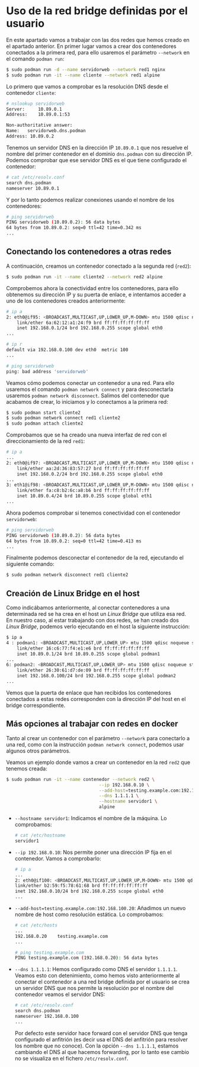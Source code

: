 # Uso de la red bridge definidas por el usuario

En este apartado vamos a trabajar con las dos redes que hemos creado en el apartado anterior.
En primer lugar vamos a crear dos contenedores conectados a la primera red, para ello usaremos el parámetro `--network` en el comando `podman run`:

```bash
$ sudo podman run -d --name servidorweb --network red1 nginx
$ sudo podman run -it --name cliente --network red1 alpine
```

Lo primero que vamos a comprobar es la resolución DNS desde el contenedor `cliente`:

```bash
# nslookup servidorweb
Server:		10.89.0.1
Address:	10.89.0.1:53

Non-authoritative answer:
Name:	servidorweb.dns.podman
Address: 10.89.0.2
```

Tenemos un servidor DNS en la dirección IP `10.89.0.1` que nos resuelve el nombre del primer contenedor en el dominio `dns.podman` con su dirección IP. Podemos comprobar que ese servidor DNS es el que tiene configurado el contenedor:

```bash
# cat /etc/resolv.conf 
search dns.podman
nameserver 10.89.0.1
```

Y por lo tanto podemos realizar conexiones usando el nombre de los contenedores:

```bash
# ping servidorweb
PING servidorweb (10.89.0.2): 56 data bytes
64 bytes from 10.89.0.2: seq=0 ttl=42 time=0.342 ms
...
```

## Conectando los contenedores a otras redes

A continuación, creamos un contenedor conectado a la segunda red (`red2`):

```bash
$ sudo podman run -it --name cliente2 --network red2 alpine
```
Comprobemos ahora la conectividad entre los contenedores, para ello obtenemos su dirección IP y su puerta de enlace, e intentamos acceder a uno de los contenedores creados anteriormente:


```bash
# ip a
2: eth0@if95: <BROADCAST,MULTICAST,UP,LOWER_UP,M-DOWN> mtu 1500 qdisc noqueue state UP qlen 1000
    link/ether 6a:62:12:a1:24:f9 brd ff:ff:ff:ff:ff:ff
    inet 192.168.0.1/24 brd 192.168.0.255 scope global eth0
...

# ip r
default via 192.168.0.100 dev eth0  metric 100 
...

# ping servidorweb
ping: bad address 'servidorweb'
```

Veamos cómo podemos conectar un contenedor a una red. Para ello usaremos el comando `podman network connect` y para desconectarla usaremos `podman network disconnect`. Salimos del contenedor que acabamos de crear, lo iniciamos y lo conectamos a la primera red:

```bash
$ sudo podman start cliente2
$ sudo podman network connect red1 cliente2
$ sudo podman attach cliente2
```

Comprobamos que se ha creado una nueva interfaz de red con el direccionamiento de la red `red1`:

```bash
# ip a
...
2: eth0@if97: <BROADCAST,MULTICAST,UP,LOWER_UP,M-DOWN> mtu 1500 qdisc noqueue state UP qlen 1000
    link/ether aa:2d:36:83:57:27 brd ff:ff:ff:ff:ff:ff
    inet 192.168.0.2/24 brd 192.168.0.255 scope global eth0
...
3: eth1@if98: <BROADCAST,MULTICAST,UP,LOWER_UP,M-DOWN> mtu 1500 qdisc noqueue state UP qlen 1000
    link/ether fa:c8:b2:6c:a8:b6 brd ff:ff:ff:ff:ff:ff
    inet 10.89.0.4/24 brd 10.89.0.255 scope global eth1
...
```

Ahora podemos comprobar si tenemos conectividad con el contenedor `servidorweb`:

```bash
# ping servidorweb
PING servidorweb (10.89.0.2): 56 data bytes
64 bytes from 10.89.0.2: seq=0 ttl=42 time=0.413 ms
...
```

Finalmente podemos desconectar el contenedor de la red, ejecutando el siguiente comando:

```bash
$ sudo podman network disconnect red1 cliente2
```

## Creación de Linux Bridge en el host

Como indicábamos anteriormente, al conectar contenedores a una determinada red se ha crea en el host un *Linux Bridge* que utiliza esa red. En nuestro caso, al estar trabajando con dos redes, se han creado dos *Linux Bridge*, podemos verlo ejecutando en el host la siguiente instrucción:

```bash
$ ip a
4 : podman1: <BROADCAST,MULTICAST,UP,LOWER_UP> mtu 1500 qdisc noqueue state UP group default qlen 1000
    link/ether 16:c6:77:f4:e1:e6 brd ff:ff:ff:ff:ff:ff
    inet 10.89.0.1/24 brd 10.89.0.255 scope global podman1
...
6: podman2: <BROADCAST,MULTICAST,UP,LOWER_UP> mtu 1500 qdisc noqueue state UP group default qlen 1000
    link/ether 26:30:61:d7:de:09 brd ff:ff:ff:ff:ff:ff
    inet 192.168.0.100/24 brd 192.168.0.255 scope global podman2
...
```
Vemos que la puerta de enlace que han recibidos los contenedores conectados a estas redes corresponden con la dirección IP del host en el bridge correspondiente.

## Más opciones al trabajar con redes en docker

Tanto al crear un contenedor con el parámetro `--network` para conectarlo a una red, como con la instrucción `podman network connect`, podemos usar algunos otros parámetros.

Veamos un ejemplo donde vamos a crear un contenedor en la red `red2` que tenemos creada:

```bash
$ sudo podman run -it --name contenedor --network red2 \
                                   --ip 192.168.0.10 \
                                   --add-host=testing.example.com:192.168.0.20 \
                                   --dns 1.1.1.1 \
                                   --hostname servidor1 \
                                   alpine
```

* `--hostname servidor1`: Indicamos el nombre de la máquina. Lo comprobamos:

    ```bash
    # cat /etc/hostname 
    servidor1
    ```
* `--ip 192.168.0.10`: Nos permite poner una dirección IP fija en el contenedor. Vamos a comprobarlo:

    ```bash
    # ip a
    ...
    2: eth0@if100: <BROADCAST,MULTICAST,UP,LOWER_UP,M-DOWN> mtu 1500 qdisc noqueue state UP qlen 1000
    link/ether b2:59:f5:78:61:68 brd ff:ff:ff:ff:ff:ff
    inet 192.168.0.10/24 brd 192.168.0.255 scope global eth0
    ...
    ```
* `--add-host=testing.example.com:192.168.100.20`: Añadimos un nuevo nombre de host como resolución estática. Lo comprobamos:

    ```bash
    # cat /etc/hosts
    ...
    192.168.0.20	testing.example.com
    ...
    
    # ping testing.example.com
    PING testing.example.com (192.168.0.20): 56 data bytes
    ```
* `--dns 1.1.1.1`: Hemos configurado como DNS el servidor `1.1.1.1`. Veamos esto con detenimiento, como hemos visto anteriormente al conectar el contenedor a una red bridge definida por el usuario se crea un servidor DNS que nos permite la resolución por el nombre del contenedor veamos el servidor DNS:
    ```bash
    # cat /etc/resolv.conf 
    search dns.podman
    nameserver 192.168.0.100
    ...
    ```
    Por defecto este servidor hace forward con el servidor DNS que tenga configurado el anfitrión (es decir usa el DNS del anfitrión para resolver los nombre que no conoce). Con la opción `--dns 1.1.1.1`, estamos cambiando el DNS al que hacemos forwarding, por lo tanto ese cambio no se visualiza en el fichero `/etc/resolv.conf`.
